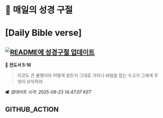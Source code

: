 # 🙏 매일의 성경 구절
# [Daily Bible verse]
## [![README에 성경구절 업데이트](https://github.com/DONGSUKA/first_test/actions/workflows/update-readme-bible.yml/badge.svg)](https://github.com/DONGSUKA/first_test/actions/workflows/update-readme-bible.yml)
<!-- START_BIBLE_VERSE -->
📖 **전도서 5:16**
> 이것도 큰 불행이라 어떻게 왔든지 그대로 가리니 바람을 잡는 수고가 그에게 무엇이 유익하랴

🕊️ _업데이트 시각: 2025-09-23 14:47:07 KST_
  <!-- END_BIBLE_VERSE -->
## GITHUB_ACTION
